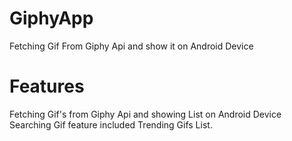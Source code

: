 # GiphyApp
Fetching Gif From Giphy Api and show it on Android Device
# Features
 Fetching Gif's from Giphy Api and showing List on Android Device
 Searching Gif feature included
 Trending Gifs List.
